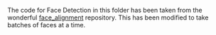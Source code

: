 The code for Face Detection in this folder has been taken from the wonderful [face_alignment](https://github.com/1adrianb/face-alignment) repository. This has been modified to take batches of faces at a time. 